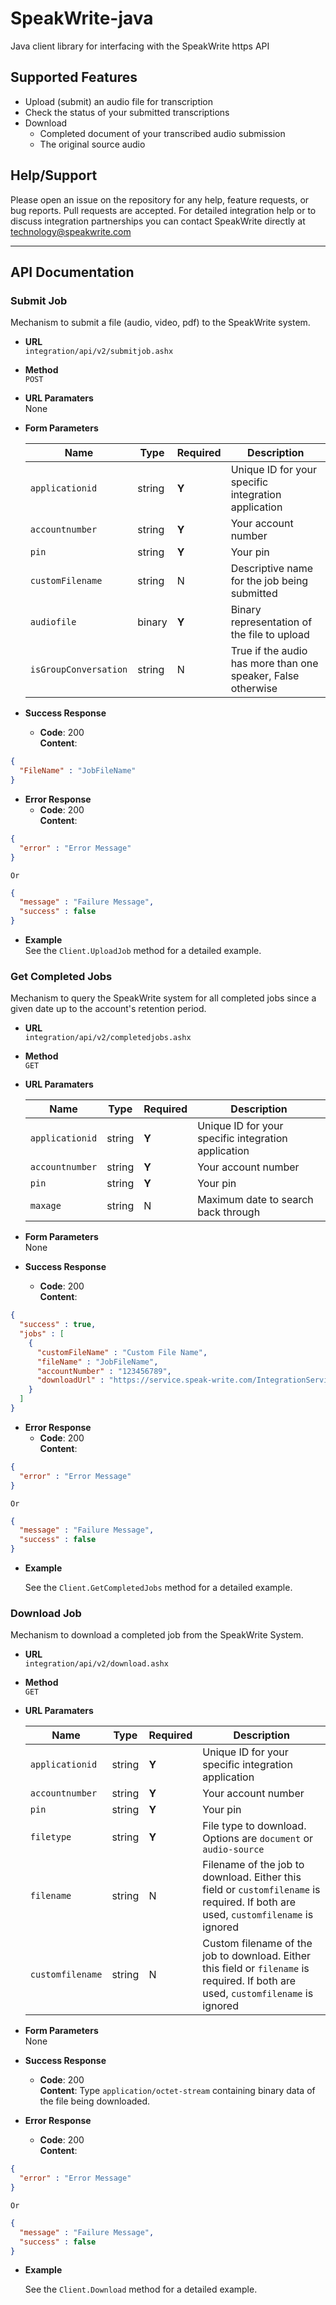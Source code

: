 # SpeakWrite-java

Java client library for interfacing with the SpeakWrite https API

## Supported Features

  - Upload (submit) an audio file for transcription
  - Check the status of your submitted transcriptions
  - Download 
    - Completed document of your transcribed audio submission
    - The original source audio

## Help/Support

Please open an issue on the repository for any help, feature requests, or bug reports.  Pull requests are accepted.  For detailed integration help or to discuss integration partnerships you can contact SpeakWrite directly at [technology@speakwrite.com](mailto:technology@speakwrite.com)

----

## API Documentation
### Submit Job
  Mechanism to submit a file (audio, video, pdf) to the SpeakWrite system.
  
- **URL**<br/>
  `integration/api/v2/submitjob.ashx`

- **Method**<br/>
  `POST`

- **URL Paramaters**<br/>
  None

- **Form Parameters**

  Name|Type|Required|Description
  ----|----|----|----
  `applicationid`|string|**Y**|Unique ID for your specific integration application
  `accountnumber`|string|**Y**|Your account number
  `pin`|string|**Y**|Your pin
  `customFilename`|string|N|Descriptive name for the job being submitted
  `audiofile`|binary|**Y**|Binary representation of the file to upload
  `isGroupConversation`|string|N|True if the audio has more than one speaker, False otherwise
  
- **Success Response**

  - **Code**: 200 <br/>
    **Content**: 
```json
{ 
  "FileName" : "JobFileName" 
}
```

- **Error Response**
  - **Code**: 200 <br/>
    **Content**: 
```json
{ 
  "error" : "Error Message" 
}
```
    Or
```json
{
  "message" : "Failure Message",
  "success" : false
}
```

- **Example**<br/>
    See the `Client.UploadJob` method for a detailed example.
  
### Get Completed Jobs
  Mechanism to query the SpeakWrite system for all completed jobs since a given date up to the account's retention period.
  
- **URL**<br/>
  `integration/api/v2/completedjobs.ashx`

- **Method**<br/>
  `GET`

- **URL Paramaters**
  
  Name|Type|Required|Description
  ----|----|----|----
  `applicationid`|string|**Y**|Unique ID for your specific integration application
  `accountnumber`|string|**Y**|Your account number
  `pin`|string|**Y**|Your pin
  `maxage`|string|N|Maximum date to search back through

- **Form Parameters**<br/>
  None

- **Success Response**

  - **Code**: 200 <br/>
    **Content**: 
```JSON 
{
  "success" : true,
  "jobs" : [
    {
      "customFileName" : "Custom File Name",
      "fileName" : "JobFileName",
      "accountNumber" : "123456789",
      "downloadUrl" : "https://service.speak-write.com/IntegrationService/api/v2/download.ashx?a=EQepXAs1yChcfYXmctinB"
    }
  ]
}
```

- **Error Response**
  - **Code**: 200 <br/>
    **Content**: 
```json
{ 
  "error" : "Error Message" 
}
```
    Or
```json
{
  "message" : "Failure Message",
  "success" : false
}
```

- **Example**

    See the `Client.GetCompletedJobs` method for a detailed example.
  
### Download Job
  Mechanism to download a completed job from the SpeakWrite System.
  
- **URL**<br/>
  `integration/api/v2/download.ashx`

- **Method**<br/>
  `GET`

- **URL Paramaters**
  
  Name|Type|Required|Description
  ----|----|----|----
  `applicationid`|string|**Y**|Unique ID for your specific integration application
  `accountnumber`|string|**Y**|Your account number
  `pin`|string|**Y**|Your pin
  `filetype`|string|**Y**|File type to download. Options are `document` or `audio-source`
  `filename`|string|N|Filename of the job to download. Either this field or `customfilename` is required. If both are used, `customfilename` is ignored
  `customfilename`|string|N|Custom filename of the job to download. Either this field or `filename` is required. If both are used, `customfilename` is ignored

- **Form Parameters**<br/>
  None

- **Success Response**

  - **Code**: 200 <br/>
    **Content**: Type `application/octet-stream` containing binary data of the file being downloaded.

- **Error Response**
  - **Code**: 200 <br/>
    **Content**: 
```json
{ 
  "error" : "Error Message" 
}
```
    Or
```json
{
  "message" : "Failure Message",
  "success" : false
}
```

- **Example**

    See the `Client.Download` method for a detailed example.
